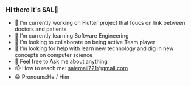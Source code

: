 ### Hi there It's SAL👋

- 🔭 I’m currently working on Flutter project that foucs on link between doctors and patients
- 🌱 I’m currently learning Software Engineering 
- 👯 I’m looking to collaborate on being active Team player 
- 🤔 I’m looking for help with learn new technology and dig in new concepts on computer science
- 💬 Feel free to Ask me about anything
- 📫 How to reach me: salemali721@gmail.com 
- 😄 Pronouns:He / Him 

